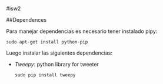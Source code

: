 #isw2

##Dependences

Para manejar dependencias es necesario tener instalado pipy:

`sudo apt-get install python-pip`

Luego instalar las siguientes dependencias:

* _Tweepy_: python library for tweeter 

	`sudo pip install tweepy`
